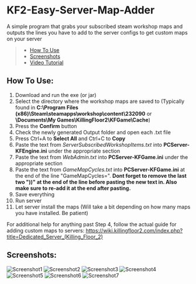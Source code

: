 # KF2-Easy-Server-Map-Adder
A simple program that grabs your subscribed steam workshop maps and outputs the lines you have to add to the server configs to get custom maps on your server

> * [How To Use](https://github.com/SethCohen/KF2-Easy-Server-Map-Adder#how-to-use)
> * [Screenshots](https://github.com/SethCohen/KF2-Easy-Server-Map-Adder#screenshots)
> * [Video Tutorial](https://youtu.be/maLiXN8EfG4)

## How To Use:

1. Download and run the exe (or jar)
2. Select the directory where the workshop maps are saved to (Typically found in **C:\Program Files (x86)\Steam\steamapps\workshop\content\232090** or **\Documents\My Games\KillingFloor2\KFGame\Cache**)
3. Press the **Confirm** button
4. Check the newly generated Output folder and open each .txt file
5. Press Ctrl+A to **Select All** and Ctrl+C to **Copy**
6. Paste the text from *ServerSubscribedWorkshopItems.txt* into **PCServer-KFEngine.ini** under the appropriate section
7. Paste the text from *WebAdmin.txt* into **PCServer-KFGame.ini** under the appropriate section
8. Paste the text from *GameMapCycles.txt* into **PCServer-KFGame.ini** at the end of the line "GameMapCycles=". **Dont forget to remove the last two "))" at the end of the line before pasting the new text in. Also make sure to re-add it at the end after pasting.**
9. Save everything
10. Run server
11. Let server install the maps (Will take a bit depending on how many maps you have installed. Be patient)

For additional help for anything past Step 4, follow the actual guide for adding custom maps to servers: https://wiki.killingfloor2.com/index.php?title=Dedicated_Server_(Killing_Floor_2)

## Screenshots:

![Screenshot1](https://i.imgur.com/gyyxMtP.png)
![Screenshot2](https://i.imgur.com/sRPrugG.png)
![Screenshot3](https://i.imgur.com/AWhoRFw.png)
![Screenshot4](https://i.imgur.com/ReBg7rE.png)
![Screenshot5](https://i.imgur.com/89ZI7mD.png)
![Screenshot6](https://i.imgur.com/eK5V4sy.png)
![Screenshot7](https://i.imgur.com/TXR7M2y.png)
